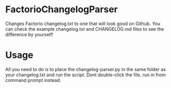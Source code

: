 # FactorioChangelogParser
Changes Factorio changelog.txt to one that will look good on Github. You can check the example changelog.txt and CHANGELOG.md files to see the difference by yourself!


# Usage
All you need to do is to place the changelog-parser.py in the same folder as your changelog.txt and run the script. Dont double-click the file, run in from command prompt instead.
